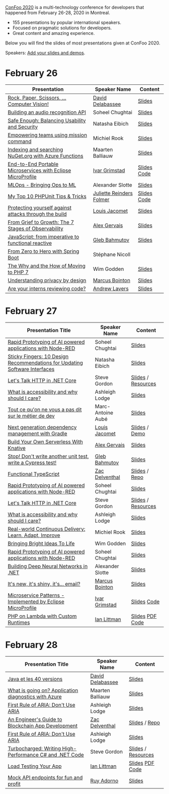[ConFoo 2020](https://www.confoo.ca/en/yul2020) is a multi-technology conference for developers that happened from February 26-28, 2020 in Montreal.

- 155 presentations by popular international speakers.
- Focused on pragmatic solutions for developers.
- Great content and amazing experience.

Below you will find the slides of most presentations given at ConFoo 2020.

Speakers: [Add your slides and demos](CONTRIBUTING.md).


# February 26

| Presentation | Speaker Name  | Content |
|--------------|---------------|---------|
| [Rock, Paper, Scissors, … Computer Vision!](https://confoo.ca/en/yul2020/session/rock-paper-scissors-computer-vision) | [David Delabassee](https://delabassee.com) | [Slides](2020-02-26/ComputerVision_RPS_Delabassee.pdf) |
| [Building an audio recognition API](https://confoo.ca/en/yul2020/session/building-an-audio-recognition-api) | Soheel Chughtai | [Slides](2020-02-26/building_an_audio_recognition_api-soheel_chughtai.pdf) |
| [Safe Enough: Balancing Usability and Security](https://confoo.ca/en/yul2020/session/safe-enough-balancing-security-and-usability)| Natasha Eibich |[Slides](2020-02-26/safe_enough_balancing_usability_and_security-natasha_eibich.pdf) |
| [Empowering teams using mission command](https://confoo.ca/en/yul2020/session/empowering-teams-using-mission-command) | Michiel Rook | [Slides](2020-02-26/empowering_teams_using_mission_command-michiel_rook.pdf) |
| [Indexing and searching NuGet.org with Azure Functions](https://confoo.ca/en/yul2020/session/indexing-and-searching-nuget-org-with-azure-functions) | Maarten Balliauw | [Slides](2020-02-26/indexing_and_searching_nugetorg_with_azure_functions_and_search-maarten-balliauw.pdf) |
| [End-to-End Portable Microservices with Eclipse MicroProfile](https://confoo.ca/en/yul2020/session/end-to-end-portable-microservices) | [Ivar Grimstad](https://twitter.com/ivar_grimstad) | [Slides](2020-02-26/End_to_end_Microservices-Ivar_Grimstad.pdf) [Code](https://github.com/ivargrimstad/dukes-local-greeting) |
| [MLOps - Bringing Ops to ML](https://confoo.ca/en/yul2020/session/mlops-bringing-the-ops-to-machine-learning) | Alexander Slotte | [Slides](2020-02-26/MLOps%20-%20Bringing%20Ops%20to%20ML.pdf) |
| [My Top 10 PHPUnit Tips & Tricks](https://confoo.ca/en/yul2020/session/my-top-10-phpunit-tips-tricks) | [Juliette Reinders Folmer](https://confoo.ca/en/speaker/juliette-reinders-folmer) | [Slides](https://speakerdeck.com/jrf/my-top-10-phpunit-tips-and-tricks) [Code](https://github.com/jrfnl/top-10-phpunit-tips-tricks-demo) |
| [Protecting yourself against attacks through the build](https://confoo.ca/en/yul2020/session/protecting-yourself-against-attacks-through-the-build) | [Louis Jacomet](https://jacomet.dev/) | [Slides](2020-02-26/protecting_your_organization_against_attacks_via_the_build-louis_jacomet.pdf)
| [From Grief to Growth: The 7 Stages of Observability](https://confoo.ca/en/yul2020/session/from-grief-to-growth-the-7-stages-of-observability) | [Alex Gervais](https://twitter.com/alex_gervais) | [Slides](2020-02-26/from_grief_to_growth_the_7_stages_of_observability-alex_gervais.pdf) |
| [JavaScript: from imperative to functional reactive](https://confoo.ca/en/yul2020/session/javascript-from-imperative-to-functional-reactive) | [Gleb Bahmutov](https://glebbahmutov.com/) | [Slides](https://slides.com/bahmutov/js-from-imperative-to-frp) | |
| [From Zero to Hero with Spring Boot](https://confoo.ca/en/yul2020/session/from-zero-to-hero-with-spring-boot) | Stéphane Nicoll |  | [Code](https://github.com/snicoll/spring-boot-intro-conference)
| [The Why and the How of Moving to PHP 7](https://confoo.ca/en/yul2020/session/the-why-and-the-how-of-moving-to-7-x) | Wim Godden | [Slides](2020-02-26/The-why-and-how-of-moving-to-PHP-7_Wim-Godden.pdf) |
| [Understanding privacy by design](https://confoo.ca/en/yul2020/session/introducing-privacy-by-design) | [Marcus Bointon](https://www.twitter.com/SynchroM) | [Slides](https://speakerdeck.com/synchro/understanding-privacy-by-design-confoo-2020) |
| [Are your interns reviewing code?](https://confoo.ca/en/yul2020/session/are-your-interns-reviewing-code) | [Andrew Lavers](https://www.twitter.com/alavers) | [Slides](https://www.slideshare.net/AndrewLavers/are-your-interns-reviewing-code-andrew-lavers-confoo-montreal-2020) |

# February 27

| Presentation Title | Speaker Name  | Content |
|--------------------|---------------|---------|
| [Rapid Prototyping of AI powered applications with Node-RED](https://confoo.ca/en/yul2020/session/rapid-prototyping-of-ai-powered-applications-with-node-red) | Soheel Chughtai | [Slides](2020-02-27/rapid-prototyping-of-ai-powered-applications-with-node-red_soheel_chughtai.pdf) |
| [Sticky Fingers: 10 Design Recommendations for Updating Software Interfaces](https://confoo.ca/en/yul2020/session/sticky-fingers-10-design-principles-for-updating-software)| Natasha Eibich | [Slides](2020-02-26/sticky-fingers-10-design-principles-for-software-interface-updates_natasha-eibich.pdf) |
| [Let's Talk HTTP in .NET Core](https://confoo.ca/en/yul2020/session/let-s-talk-http-in-net-core) | Steve Gordon | [Slides](2020-02-27/lets_talk_http_in_dotnetcore-steve-gordon.pdf) / [Resources](https://www.stevejgordon.co.uk/speaking/lets-talk-http-in-dotnet-core) |
| [What is accessibility and why should I care?](https://confoo.ca/en/yul2020/session/what-is-accessibility-why-does-it-matter) | Ashleigh Lodge | [Slides](2020-02-27/what_is_accessibility_and_why_does_it_matter-ashleigh-lodge.pdf) |
| [Tout ce qu'on ne vous a pas dit sur le métier de dev](https://confoo.ca/en/yul2020/session/tout-ce-qu-on-ne-vous-a-pas-dit-sur-le-metier-de-dev) | Marc-Antoine Aubé | [Slides](2020-02-27/tout_ce_qu_on_ne_vous_a_pas_dit_sur_le_metier_de_dev-marc-antoine-aube.pdf) |
| [Next generation dependency management with Gradle](https://confoo.ca/en/yul2020/session/next-generation-dependency-management-with-gradle) | [Louis Jacomet](https://jacomet.dev/) | [Slides](https://jacomet.dev/gradle-6-dm-confoo/#/) / [Demo](https://github.com/ljacomet/gradle-6-dm-confoo/tree/master/demos/dm-gradle-6) |
| [Build Your Own Serverless With Knative](https://confoo.ca/en/yul2020/session/build-your-own-serverless-with-knative) | [Alex Gervais](https://twitter.com/alex_gervais) | [Slides](2020-02-27/build_your_own_serverless_with_knative-alex_gervais.pdf) |
| [Stop! Don't write another unit test, write a Cypress test!](https://confoo.ca/en/yul2020/session/stop-don-t-write-another-unit-test-write-a-cypress-test) | [Gleb Bahmutov](https://glebbahmutov.com/) | [Slides](https://slides.com/bahmutov/write-a-cypress-testp) |
| [Functional TypeScript](https://confoo.ca/en/yul2020/session/functional-typescript) | [Zac Delventhal](https://twitter.com/delventhalz) | [Slides](https://docs.google.com/presentation/d/1Vu789n9lCW06DProhAud0vdqCJbaS-W1TjTjaMuvnDg) / [Repo](https://github.com/delventhalz/functional-typescript) |
| [Rapid Prototyping of AI powered applications with Node-RED](https://confoo.ca/en/yul2020/session/rapid-prototyping-of-ai-powered-applications-with-node-red) | Soheel Chughtai | [Slides](2020-02-27/rapid-prototyping-of-ai-powered-applications-with-node-red_soheel_chughtai.pdf) |
| [Let's Talk HTTP in .NET Core](https://confoo.ca/en/yul2020/session/let-s-talk-http-in-net-core) | Steve Gordon | [Slides](2020-02-27/lets_talk_http_in_dotnetcore-steve-gordon.pdf) / [Resources](https://www.stevejgordon.co.uk/speaking/lets-talk-http-in-dotnet-core) |
| [What is accessibility and why should I care?](https://confoo.ca/en/yul2020/session/what-is-accessibility-why-does-it-matter) | Ashleigh Lodge | [Slides](2020-02-27/what_is_accessibility_and_why_does_it_matter-ashleigh-lodge.pdf) |
| [Real-world Continuous Delivery: Learn, Adapt, Improve](https://confoo.ca/en/yul2020/session/real-world-continuous-delivery-learn-adapt-improve) | Michiel Rook | [Slides](2020-02-27/real_world_cd-michiel_rook.pdf) |
| [Bringing Bright Ideas To Life](https://confoo.ca/en/yul2020/session/bringing-bright-ideas-to-life) | Wim Godden | [Slides](2020-02-27/Bringing-bright-ideas-to-life_Wim-Godden.pdf) |
| [Rapid Prototyping of AI powered applications with Node-RED](https://confoo.ca/en/yul2020/session/rapid-prototyping-of-ai-powered-applications-with-node-red) | Soheel Chughtai | [Slides](2020-02-27/rapid-prototyping-of-ai-powered-applications-with-node-red_soheel_chughtai.pdf) |
| [Building Deep Neural Networks in .NET](https://confoo.ca/en/yul2020/session/building-deep-neural-networks-in-net) | Alexander Slotte | [Slides](2020-02-27/building_deep_neural_networks_in_dotnet-Alexander_Slotte.pdf) |
| [It's new, it's shiny, it's... email?](https://confoo.ca/en/yul2020/session/it-s-new-it-s-shiny-it-s-email) | [Marcus Bointon](https://www.twitter.com/SynchroM) | [Slides](https://speakerdeck.com/synchro/its-new-its-shiny-its-dot-dot-dot-email) |
| [Microservice Patterns - Implemented by Eclipse MicroProfile](https://confoo.ca/en/yul2020/session/microservice-patterns-implemented-by-eclipse-microprofile) | [Ivar Grimstad](https://twitter.com/ivar_grimstad) | [Slides](2020-02-26/MicroservicePatterns_implemented_by_MicroProfile-Ivar_Grimstad.pdf) [Code](https://github.com/ivargrimstad) |
| [PHP on Lambda with Custom Runtimes](https://confoo.ca/en/yul2020/session/php-on-lambda-with-custom-runtimes) | [Ian Littman](https://twitter.com/iansltx) | [Slides](https://ian.im/lambfoo20) [PDF](2020-02-27/lambda_on_php_with_custom_runtimes-ian_littman.pdf) [Code](https://github.com/iansltx/spongebot) |

# February 28

| Presentation Title | Speaker Name  | Content |
|--------------------|---------------|---------|
| [Java et les 40 versions](https://confoo.ca/en/yul2020/session/java-et-les-40-versions) | [David Delabassee](https://delabassee.com) | [Slides](2020-02-28/Java_40_Versions_Delabassee.pdf) |
| [What is going on? Application diagnostics with Azure](https://confoo.ca/en/yul2020/session/what-is-going-on-application-diagnostics-with-azure) | Maarten Balliauw | [Slides](2020-02-28/what_is_going_on_application_diagnostics_on_azure-maarten-balliauw.pdf) |
| [First Rule of ARIA: Don't Use ARIA](https://confoo.ca/en/yul2020/session/first-rule-of-aria-don-t-use-aria) | Ashleigh Lodge | [Slides](2020-02-28/first_rule_of_aria_dont_use_aria-ashleigh-lodge.pdf) |
| [An Engineer's Guide to Blockchain App Development](https://confoo.ca/en/yul2020/session/an-engineer-s-guide-to-blockchain-app-development) | [Zac Delventhal](https://twitter.com/delventhalz) | [Slides](https://docs.google.com/presentation/d/1Wq71_7Nw0W2CcXK_Nq4mruSwtEHLwU3i8XJ3x4ASzAA) / [Repo](https://github.com/delventhalz/pirate-talk) |
| [First Rule of ARIA: Don't Use ARIA](https://confoo.ca/en/yul2020/session/first-rule-of-aria-don-t-use-aria) | Ashleigh Lodge | [Slides](2020-02-28/first_rule_of_aria_dont_use_aria-ashleigh-lodge.pdf) |
| [Turbocharged: Writing High-Performance C# and .NET Code](https://confoo.ca/en/yul2020/session/turbocharged-writing-high-performance-c-and-net-code) | Steve Gordon | [Slides](2020-02-28/turbocharged_writing_high_performance_csharp_and_dotnet-steve-gordon.pdf) / [Resources](http://bit.ly/highperfdotnet) |
| [Load Testing Your App](https://confoo.ca/en/yul2020/session/load-testing-your-app) | [Ian Littman](https://twitter.com/iansltx) | [Slides](https://ian.im/loadfoo20) [PDF](2020-02-28/load_testing_your_app-ian_littman.pdf) [Code](https://github.com/iansltx/challengr) |
| [Mock API endpoints for fun and profit](https://confoo.ca/fr/yul2020/session/mock-api-endpoints-for-fun-and-profit) | [Ruy Adorno](https://twitter.com/ruyadorno) | [Slides](2020-02-28/mock-api-endpoints-for-fun-and-profit-ruyadorno.pdf) |

